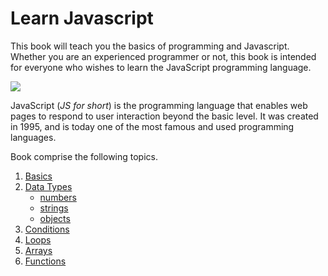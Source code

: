 # Learn Javascript

This book will teach you the basics of programming and Javascript. Whether you are an experienced programmer or not, this book is intended for everyone who wishes to learn the JavaScript programming language.

![](./assets/intro.png)

JavaScript (_JS for short_) is the programming language that enables web pages to respond to user interaction beyond the basic level. It was created in 1995, and is today one of the most famous and used programming languages.

Book comprise the following topics.
1. [Basics](https://github.com/akramnarejo/javascript/tree/fix-readme/basics)
2. [Data Types](https://github.com/akramnarejo/javascript/blob/fix-readme/basics/types.md)
   * [numbers](https://github.com/akramnarejo/javascript/tree/fix-readme/numbers)
   * [strings](https://github.com/akramnarejo/javascript/tree/fix-readme/strings)
   * [objects](https://github.com/akramnarejo/javascript/tree/fix-readme/objects)
3. [Conditions](https://github.com/akramnarejo/javascript/tree/fix-readme/conditional)
4. [Loops](https://github.com/akramnarejo/javascript/tree/fix-readme/loops)
5. [Arrays](https://github.com/akramnarejo/javascript/tree/fix-readme/arrays)
6. [Functions](https://github.com/akramnarejo/javascript/tree/fix-readme/functions)
